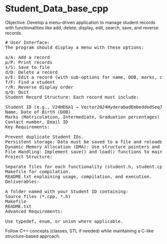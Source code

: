 # Student_Data_base_cpp


Objective: Develop a menu-driven application to manage student records with functionalities like add, delete,
display, edit, search, save, and reverse records.
<pre>
# User Interface:
The program should display a menu with these options:

a/A: Add a record
p/P: Print records
s/S: Save to file
d/D: Delete a record
e/E: Edit a record (with sub-options for name, DOB, marks, contact, email)
f/F: Find a student
r/R: Reverse display order
q/Q: Quit
Student Record Structure: Each record must include:

Student ID (e.g., V24HE6A1 → Vector2024HyderabadEmbeddedSeq7Akash1)
Name, Date of Birth (DOB)
Marks (Matriculation, Intermediate, Graduation percentages)
Contact number, Email ID
Key Requirements:

Prevent duplicate Student IDs.
Persistent storage: Data must be saved to a file and reloaded when the program restarts.
Dynamic Memory Allocation (DMA): Use structure pointers and a Singly Linked List (SLL) to manage records.
File Handling: Implement save() and load() functions to maintain data between sessions.
Project Structure:

Separate files for each functionality (student.h, student.cpp, file_operations.h/cpp, menu_operations.h/cpp, main.cpp).
Makefile for compilation.
README.txt explaining usage, compilation, and execution.
Deliverables:

A folder named with your Student ID containing:
Source files (*.cpp, *.h)
Makefile
README.txt
Advanced Requirements:

Use typedef, enum, or union where applicable.
</pre>
Follow C++ concepts (classes, STL if needed) while maintaining a C-like structure-based approach.
